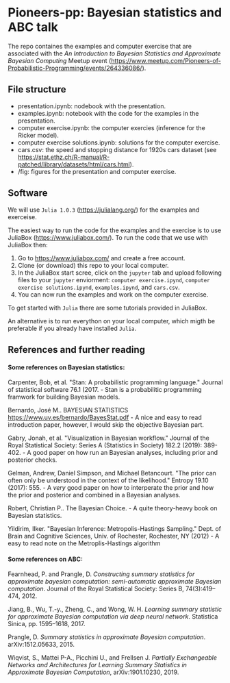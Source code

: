 # Pioneers-pp: Bayesian statistics and ABC talk

The repo containes the examples and computer exercise that are associated with the *An Introduction to Bayesian Statistics and Approximate Bayesian Computing* Meetup event (https://www.meetup.com/Pioneers-of-Probabilistic-Programming/events/264336086/).

## File structure

- presentation.ipynb: nodebook with the presentation.
- examples.ipynb: notebook with the code for the examples in the presentation.
- computer exercise.ipynb: the computer exercies (inference for the Ricker model).
- computer exercise solutions.ipynb: solutions for the computer exercise.
- cars.csv: the speed and stopping distance for 1920s cars dataset (see https://stat.ethz.ch/R-manual/R-patched/library/datasets/html/cars.html).
- /fig: figures for the presentation and computer exercise.


## Software

We will use ```Julia 1.0.3``` (https://julialang.org/) for the examples and exerceise.

The easiest way to run the code for the examples and the exercise is to use JuliaBox (https://www.juliabox.com/). To run the code that we use with JuliaBox then:

1. Go to https://www.juliabox.com/ and create a free account.
2. Clone (or download) this repo to your local computer.
3. In the JuliaBox start scree, click on the ```jupyter``` tab and upload following files to your ```jupyter``` enviorment: ```computer exercise.ipynd```, ```computer exercise solutions.ipynd```, ```examples.ipynd```, and ```cars.csv```.
4. You can now run the examples and work on the computer exercise.

To get started with ```Julia``` there are some tutorials provided in JuliaBox.

An alternative is to run everython on your local computer, which migth be preferable if you already have installed ```Julia```.

## References and further reading

#### Some references on Bayesian statistics:

Carpenter, Bob, et al. "Stan: A probabilistic programming language." Journal of statistical software 76.1 (2017. - Stan is a probabilitic programming framwork for building Bayesian models. 

Bernardo, José M.. BAYESIAN STATISTICS https://www.uv.es/bernardo/BayesStat.pdf - A nice and easy to read introduction paper, however, I would skip the objective Bayesian part.

Gabry, Jonah, et al. "Visualization in Bayesian workflow." Journal of the Royal Statistical Society: Series A (Statistics in Society) 182.2 (2019): 389-402. - A good paper on how run an Bayesian analyses, including prior and posterior checks.

Gelman, Andrew, Daniel Simpson, and Michael Betancourt. "The prior can often only be understood in the context of the likelihood." Entropy 19.10 (2017): 555. - A *very* good paper on how to interperate the prior and how the prior and posterior and combined in a Bayesian analyses.

Robert, Christian P.. The Bayesian Choice. - A quite theory-heavy book on Bayesian statistics. 

Yildirim, Ilker. "Bayesian Inference: Metropolis-Hastings Sampling." Dept. of Brain and Cognitive Sciences, Univ. of Rochester, Rochester, NY (2012) - A easy to read note on the Metroplis-Hastings algorithm 


#### Some references on ABC:

Fearnhead,  P.  and  Prangle,  D. *Constructing  summary statistics for approximate bayesian computation:  semi-automatic approximate Bayesian computation*. Journal of the Royal Statistical Society: Series B, 74(3):419–474, 2012.

Jiang, B., Wu, T.-y., Zheng, C., and Wong, W. H. *Learning summary statistic for approximate Bayesian computation via deep neural network*. Statistica Sinica, pp. 1595–1618, 2017.

Prangle, D. *Summary statistics in approximate Bayesian computation*. arXiv:1512.05633, 2015.

Wiqvist, S., Mattei P-A., Picchini U., and Frellsen J. *Partially Exchangeable Networks and Architectures for Learning Summary Statistics in Approximate Bayesian Computation*, arXiv:1901.10230, 2019. 